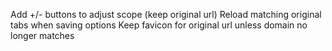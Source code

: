 Add +/- buttons to adjust scope (keep original url)
Reload matching original tabs when saving options
Keep favicon for original url unless domain no longer matches

